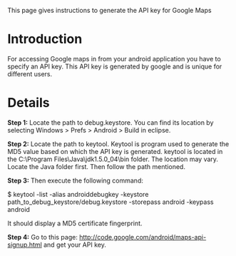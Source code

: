This page gives instructions to generate the API key for Google Maps

# Introduction #

For accessing Google maps in from your android application you have to specify an API key. This API key is generated by google and is unique for different users.


# Details #

**Step 1:**
Locate the path to debug.keystore. You can find its location by selecting Windows > Prefs > Android > Build in eclipse.

**Step 2:**
Locate the path to keytool. Keytool is program used to generate the MD5 value based on which the API key is generated. keytool is located in the C:\Program Files\Java\jdk1.5.0\_04\bin folder.
The location may vary. Locate the Java folder first. Then follow the path mentioned.

**Step 3:**
Then execute the following command:

$ keytool -list -alias androiddebugkey -keystore path\_to\_debug\_keystore/debug.keystore -storepass android -keypass android

It should display a MD5 certificate fingerprint.

**Step 4:**
Go to this page:
http://code.google.com/android/maps-api-signup.html
and get your API key.